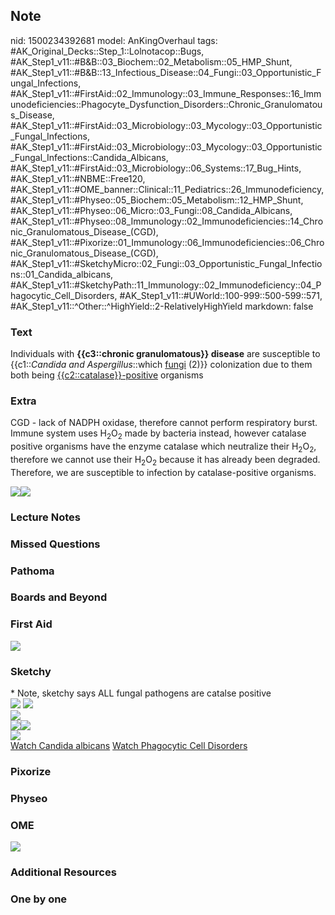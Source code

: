 ## Note
nid: 1500234392681
model: AnKingOverhaul
tags: #AK_Original_Decks::Step_1::Lolnotacop::Bugs, #AK_Step1_v11::#B&B::03_Biochem::02_Metabolism::05_HMP_Shunt, #AK_Step1_v11::#B&B::13_Infectious_Disease::04_Fungi::03_Opportunistic_Fungal_Infections, #AK_Step1_v11::#FirstAid::02_Immunology::03_Immune_Responses::16_Immunodeficiencies::Phagocyte_Dysfunction_Disorders::Chronic_Granulomatous_Disease, #AK_Step1_v11::#FirstAid::03_Microbiology::03_Mycology::03_Opportunistic_Fungal_Infections, #AK_Step1_v11::#FirstAid::03_Microbiology::03_Mycology::03_Opportunistic_Fungal_Infections::Candida_Albicans, #AK_Step1_v11::#FirstAid::03_Microbiology::06_Systems::17_Bug_Hints, #AK_Step1_v11::#NBME::Free120, #AK_Step1_v11::#OME_banner::Clinical::11_Pediatrics::26_Immunodeficiency, #AK_Step1_v11::#Physeo::05_Biochem::05_Metabolism::12_HMP_Shunt, #AK_Step1_v11::#Physeo::06_Micro::03_Fungi::08_Candida_Albicans, #AK_Step1_v11::#Physeo::08_Immunology::02_Immunodeficiencies::14_Chronic_Granulomatous_Disease_(CGD), #AK_Step1_v11::#Pixorize::01_Immunology::06_Immunodeficiencies::06_Chronic_Granulomatous_Disease_(CGD), #AK_Step1_v11::#SketchyMicro::02_Fungi::03_Opportunistic_Fungal_Infections::01_Candida_albicans, #AK_Step1_v11::#SketchyPath::11_Immunology::02_Immunodeficiency::04_Phagocytic_Cell_Disorders, #AK_Step1_v11::#UWorld::100-999::500-599::571, #AK_Step1_v11::^Other::^HighYield::2-RelativelyHighYield
markdown: false

### Text
Individuals with <b>{{c3::chronic granulomatous}} disease</b> are
susceptible to {{c1::<i>Candida and Aspergillus</i>::which
<u>fungi</u> (2)}} colonization due to them both being
<u>{{c2::catalase}}-positive</u> organisms

### Extra
CGD - lack of NADPH oxidase, therefore cannot perform respiratory
burst. Immune system uses H<sub>2</sub>O<sub>2</sub> made by
bacteria instead, however catalase positive organisms have the
enzyme catalase which neutralize their H<sub>2</sub>O<sub>2</sub>,
therefore we cannot use their H<sub>2</sub>O<sub>2</sub> because it
has already been degraded. Therefore, we are susceptible to
infection by catalase-positive organisms.
<div><img src="paste-14813342204324.jpg"><img src=
"paste-20701742367138.jpg"></div>

### Lecture Notes


### Missed Questions


### Pathoma


### Boards and Beyond


### First Aid
<img src="tmp9ljfitbd.png">

### Sketchy
<div>
  * Note, sketchy says ALL fungal pathogens are catalse positive
</div><img src="paste-404452775297027.jpg" class="resizer">
<img src="paste-3b7224579824717e47665146c2d45f46aa26abd2.png"
class="resizer">
<div><img src="text%20(149)_1566160514431.JPG" class=
"resizer"></div>
<div><img src="Screen%20Shot%202020-02-24%20at%207.15.54%20PM.JPG"
class="resizer"><img src=
"Screen%20Shot%202020-02-24%20at%207.15.47%20PM.JPG" class=
"resizer"></div>
<div><img src="Zoverall%20picture%20(33)_1566160514431.JPG" class=
"resizer"></div><a href=
"https://dashboard.sketchy.com/study/medical/courses/medical-microbiology/units/medical-microbiology-fungi/videos/medical-microbiology-fungi-opportunistic-fungal-infections-candida-albicans?utm_source=anki&utm_medium=partnership&utm_campaign=february_update&utm_content=medical">Watch
Candida albicans</a> <a href=
"https://dashboard.sketchy.com/study/medical/courses/medical-microbiology/units/medical-microbiology-fungi/videos/medical-microbiology-fungi-opportunistic-fungal-infections-candida-albicans?utm_source=anki&utm_medium=partnership&utm_campaign=february_update&utm_content=medical">
Watch Phagocytic Cell Disorders</a>

### Pixorize


### Physeo


### OME
<div class="ome-widget">
  <a href=
  "https://onlinemeded.org/spa/pediatrics/immunodeficiency/acquire?ref=anki">
  <img src="_OME_AnkiFlashcards_Lesson_4.png"></a>
</div>

### Additional Resources


### One by one

